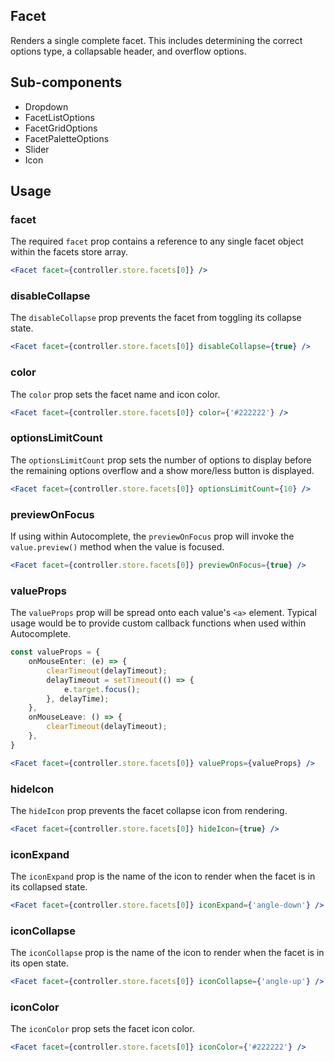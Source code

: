 ## Facet

Renders a single complete facet. This includes determining the correct options type, a collapsable header, and overflow options. 

## Sub-components
- Dropdown
- FacetListOptions
- FacetGridOptions
- FacetPaletteOptions
- Slider
- Icon

## Usage

### facet
The required `facet` prop contains a reference to any single facet object within the facets store array. 

```jsx
<Facet facet={controller.store.facets[0]} />
```

### disableCollapse
The `disableCollapse` prop prevents the facet from toggling its collapse state. 

```jsx
<Facet facet={controller.store.facets[0]} disableCollapse={true} />
```

### color
The `color` prop sets the facet name and icon color.

```jsx
<Facet facet={controller.store.facets[0]} color={'#222222'} />
```

### optionsLimitCount
The `optionsLimitCount` prop sets the number of options to display before the remaining options overflow and a show more/less button is displayed. 

```jsx
<Facet facet={controller.store.facets[0]} optionsLimitCount={10} />
```

### previewOnFocus
If using within Autocomplete, the `previewOnFocus` prop will invoke the `value.preview()` method when the value is focused. 

```jsx
<Facet facet={controller.store.facets[0]} previewOnFocus={true} />
```

### valueProps
The `valueProps` prop will be spread onto each value's `<a>` element. Typical usage would be to provide custom callback functions when used within Autocomplete.

```typescript
const valueProps = {
    onMouseEnter: (e) => {
        clearTimeout(delayTimeout);
        delayTimeout = setTimeout(() => {
            e.target.focus();
        }, delayTime);
    },
    onMouseLeave: () => {
        clearTimeout(delayTimeout);
    },
}
```

```jsx
<Facet facet={controller.store.facets[0]} valueProps={valueProps} />
```

### hideIcon
The `hideIcon` prop prevents the facet collapse icon from rendering.

```jsx
<Facet facet={controller.store.facets[0]} hideIcon={true} />
```

### iconExpand
The `iconExpand` prop is the name of the icon to render when the facet is in its collapsed state.

```jsx
<Facet facet={controller.store.facets[0]} iconExpand={'angle-down'} />
```

### iconCollapse
The `iconCollapse` prop is the name of the icon to render when the facet is in its open state.

```jsx
<Facet facet={controller.store.facets[0]} iconCollapse={'angle-up'} />
```

### iconColor
The `iconColor` prop sets the facet icon color.

```jsx
<Facet facet={controller.store.facets[0]} iconColor={'#222222'} />
```
